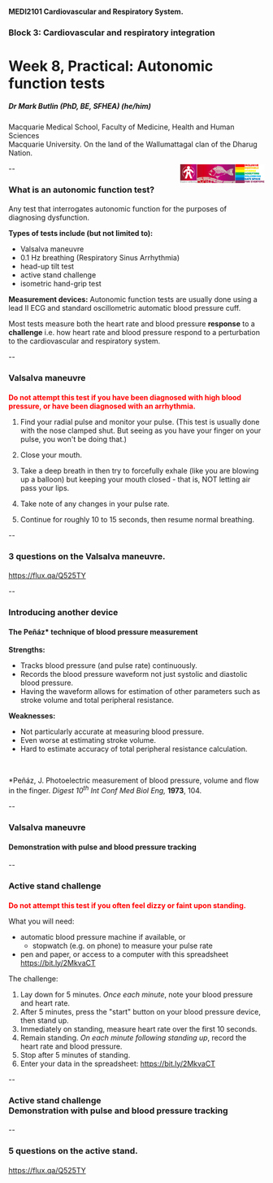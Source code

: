 <!-- .slide: id="MEDI2101Wk8prac" -->
#### MEDI2101 Cardiovascular and Respiratory System.
### Block 3: Cardiovascular and respiratory integration
# Week 8, Practical: Autonomic function tests
##### Dr Mark Butlin (PhD, BE, SFHEA) (he/him)

Macquarie Medical School, Faculty of Medicine, Health and Human Sciences<br>Macquarie University. On the land of the Wallumattagal clan of the Dharug Nation.

<a href="https://students.mq.edu.au/support"><img src="images/mq_support.png" alt="Student wellbeing logo. Wallumattagal peoples at Macquarie. LGBTQI+ Safe Space for Everyone" align="right" width=33%></a>

--
### What is an autonomic function test?
####

Any test that interrogates autonomic function for the purposes of diagnosing dysfunction.

**Types of tests include (but not limited to):**
-   Valsalva maneuvre
-   0.1 Hz breathing (Respiratory Sinus Arrhythmia)
-   head-up tilt test
-   active stand challenge
-   isometric hand-grip test

**Measurement devices:** Autonomic function tests are usually done using a lead II ECG and standard oscillometric automatic blood pressure cuff.

Most tests measure both the heart rate and blood pressure **response** to a **challenge** i.e. how heart rate and blood pressure respond to a perturbation to the cardiovascular and respiratory system.

--
### Valsalva maneuvre
####

<span style="color:red">**Do not attempt this test if you have been diagnosed with high blood pressure, or have been diagnosed with an arrhythmia.**</span>

1. Find your radial pulse and monitor your pulse. (This test is usually done with the nose clamped shut. But seeing as you have your finger on your pulse, you won't be doing that.)

2. Close your mouth.

3. Take a deep breath in then try to forcefully exhale (like you are blowing up a balloon) but keeping your mouth closed - that is, NOT letting air pass your lips.

4. Take note of any changes in your pulse rate.

5. Continue for roughly 10 to 15 seconds, then resume normal breathing.

--
### 3 questions on the Valsalva maneuvre.
####

<p class="citation"><a href="https://flux.qa/Q525TY">https://flux.qa/Q525TY</a></p>

--
### Introducing another device
#### The Peñáz* technique of blood pressure measurement

<span class="fragment">
<p><b>Strengths:</b></p>
<ul>
    <li> Tracks blood pressure (and pulse rate) continuously.</li>
    <li> Records the blood pressure waveform not just systolic and diastolic blood pressure.</li>
    <li> Having the waveform allows for estimation of other parameters such as stroke volume and total peripheral resistance.</li>
</ul>
</span>
<span class="fragment">
<p><b>Weaknesses:</b></p>
<ul>
    <li> Not particularly accurate at measuring blood pressure.</li>
    <li> Even worse at estimating stroke volume.</li>
    <li> Hard to estimate accuracy of total peripheral resistance calculation.</li>
</ul>
</span>
<p>&nbsp;</p>
<p class="citation">*Peñáz, J. Photoelectric measurement of blood pressure, volume and flow in the finger. <em>Digest 10<sup>th</sup> Int Conf Med Biol Eng,</em> <b>1973</b>, 104.</p>

--
### Valsalva maneuvre
#### Demonstration with pulse and blood pressure tracking

--
### Active stand challenge
####

<span style="color:red">**Do not attempt this test if you often feel dizzy or faint upon standing.**</span>

What you will need:
- automatic blood pressure machine if available, or
  - stopwatch (e.g. on phone) to measure your pulse rate
- pen and paper, or access to a computer with this spreadsheet <https://bit.ly/2MkvaCT>

The challenge:
1. Lay down for 5 minutes. *Once each minute*, note your blood pressure and heart rate.
2. After 5 minutes, press the "start" button on your blood pressure device, then stand up.
3. Immediately on standing, measure heart rate over the first 10 seconds.
4. Remain standing. *On each minute following standing up*, record the heart rate and blood pressure.
5. Stop after 5 minutes of standing.
6. Enter your data in the spreadsheet: <https://bit.ly/2MkvaCT>

--
### Active stand challenge<br>Demonstration with pulse and blood pressure tracking
####

--

### 5 questions on the active stand.
####

<p class="citation"><a href="https://flux.qa/Q525TY">https://flux.qa/Q525TY</a></p>